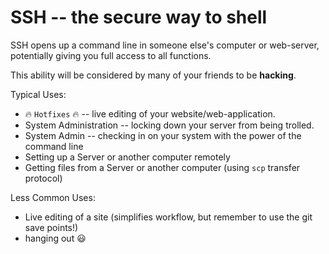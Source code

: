 SSH -- the secure way to shell
==============================

SSH opens up a command line in someone else's computer or web-server, potentially giving you full access to all functions.

This ability will be considered by many of your friends to be **hacking**.


Typical Uses:

* :fire: `Hotfixes` :fire: -- live editing of your website/web-application. 
* System Administration -- locking down your server from being trolled.
* System Admin -- checking in on your system with the power of the command line
* Setting up a Server or another computer remotely
* Getting files from a Server or another computer (using `scp` transfer protocol)


Less Common Uses:

* Live editing of a site (simplifies workflow, but remember to use the git save points!)
* hanging out :smiley:
